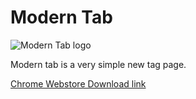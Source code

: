 # Modern Tab
![Modern Tab logo](https://lh3.googleusercontent.com/KYnN-60WHwMaFX7A1ptTuU0tpZdLyPiULQ_qrL38GRBMfd-9DtWmKRrcr1HLXa2U09tftzeiFVZ5ioK1MLi-sr1e_g=w640-h400-e365-rj-sc0x00ffffff)

Modern tab is a very simple new tag page.

[Chrome Webstore Download link](https://chrome.google.com/webstore/detail/modern-tab/nhinknbcpfcdhpifbpkkbemkbejikidm?hl=en&authuser=0)